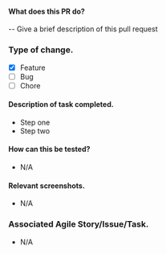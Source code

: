 #### What does this PR do?
-- Give a brief description of this pull request

### Type of change.
- [x] Feature
- [ ] Bug
- [ ] Chore

#### Description of task completed.
- Step one
- Step two

#### How can this be tested?
- N/A

#### Relevant screenshots.
- N/A

### Associated Agile Story/Issue/Task.
- N/A
